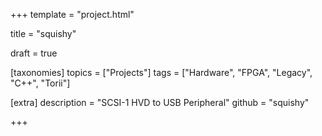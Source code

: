 +++
template = "project.html"

title = "squishy"

draft = true

[taxonomies]
topics = ["Projects"]
tags = ["Hardware", "FPGA", "Legacy", "C++", "Torii"]

[extra]
description = "SCSI-1 HVD to USB Peripheral"
github = "squishy"

+++
